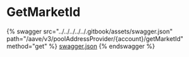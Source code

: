 # GetMarketId

{% swagger src="../../../../../.gitbook/assets/swagger.json" path="/aave/v3/poolAddressProvider/{account}/getMarketId" method="get" %}
[swagger.json](../../../../../.gitbook/assets/swagger.json)
{% endswagger %}
